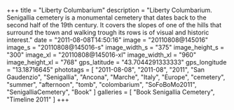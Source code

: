 +++
title = "Liberty Columbarium"
description = "Liberty Columbarium. Senigallia cemetery is a monumental cemetery that dates back to the second half of the 19th century. It covers the slopes of one of the hills that surround the town and walking trough its rows is of visual and historic interest."
date = "2011-08-08T14:50:16"
image = "20110808@145016"
image_s = "20110808@145016-s"
image_width_s = "375"
image_height_s = "300"
image_xl = "20110808@145016-xl"
image_width_xl = "960"
image_height_xl = "768"
gps_latitude = "43.7044291333333"
gps_longitude = "13.18716645"
phototags = [ "2011-08-08", "2011-08", "2011", "San Gaudenzio", "Senigallia", "Ancona", "Marche", "Italy", "Europe", "cemetery", "summer", "afternoon", "tomb", "colombarium", "SoFoBoMo2011", "SenigalliaCemetery", "Book" ]
galleries = [ "Book Senigallia Cemetery", "Timeline 2011" ]
+++
